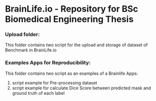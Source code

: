 # BrainLife.io - Repository for BSc Biomedical Engineering Thesis

### Upload folder:

This folder contains two script for the upload and storage of dataset of Benchmark in BrainLife.io

### Examples Apps for Reproducibility:

This folder contains two script as an examples of a Brainlife Apps:

1. script example for Pre-processing dataset
2. script example for calculate Dice Score between predicted mask and ground truth of each label
